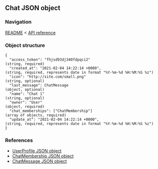 ## Chat JSON object

### Navigation
[README](../../README.md)
<
[API reference](../api_reference.md)

### Object structure
```
{
  "access_token": "fhjsd93dj340fdpqci2"                                         (string, required)
  "created_at": "2021-02-04 14:22:14 +0000",                                    (string, required, represents date in format "%Y-%m-%d %H:%M:%S %z")
  "icon": "http://site.com/small.png"                                           (string, optional)
  "last_message": ChatMessage                                                   (object, optional)
  "name": "Chat 1"                                                              (string, optional)
  "owner": "User"                                                               (object, required)
  "chat_memberships": ["ChatMembership"]                                        (array of objects, required)
  "update_at": "2021-02-04 14:22:14 +0000",                                     (string, required, represents date in format "%Y-%m-%d %H:%M:%S %z")
}
```

### References
- [UserProfile JSON object](./user_profile.md)
- [ChatMembership JSON object](./chat_membership.md)
- [ChatMessage JSON object](./chat_message.md)
